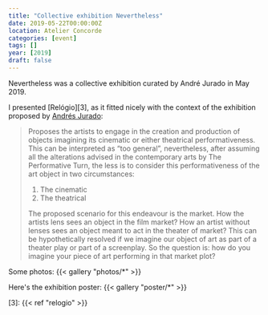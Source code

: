 ```yaml
---
title: "Collective exhibition Nevertheless"
date: 2019-05-22T00:00:00Z
location: Atelier Concorde
categories: [event]
tags: []
year: [2019]
draft: false
---
```


Nevertheless was a collective exhibition curated by André Jurado in May 2019.
<!--more-->

I presented [Relógio][3], as it fitted nicely with the context of the exhibition proposed by [Andrés Jurado][1]:

> Proposes the artists to engage in the creation and production of objects imagining its cinematic or either theatrical performativeness. This can be interpreted as “too general”, nevertheless, after assuming all the alterations advised in the contemporary arts by The Performative Turn, the less is to consider this performativeness of the art object in two circumstances:
>
> 1. The cinematic
> 2. The theatrical
>
> The proposed scenario for this endeavour is the market.  How the artists lens sees an object in the film market? How an artist without lenses sees an object meant to act in the theater of market?
> This can be hypothetically resolved if we imagine our object of art as part of a theater play or part of a screenplay. So the question is: how do you imagine your piece of art performing in that market plot?

Some photos:
{{< gallery "photos/*" >}}

Here's the exhibition poster:
{{< gallery "poster/*" >}}

[1]: http://andresjurado.com
[2]: https://atelierconcorde.org
[3]: {{< ref "relogio" >}}
